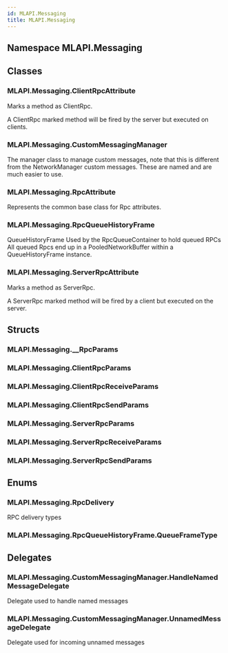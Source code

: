 ```yaml
---  
id: MLAPI.Messaging  
title: MLAPI.Messaging  
---
```


## Namespace MLAPI.Messaging

<div class="markdown level0 summary">

</div>

<div class="markdown level0 conceptual">

</div>

<div class="markdown level0 remarks">

</div>

## Classes

### MLAPI.Messaging.ClientRpcAttribute

<div class="section">

Marks a method as ClientRpc.

A ClientRpc marked method will be fired by the server but executed on
clients.

</div>

### MLAPI.Messaging.CustomMessagingManager

<div class="section">

The manager class to manage custom messages, note that this is different
from the NetworkManager custom messages. These are named and are much
easier to use.

</div>

### MLAPI.Messaging.RpcAttribute

<div class="section">

Represents the common base class for Rpc attributes.

</div>

### MLAPI.Messaging.RpcQueueHistoryFrame

<div class="section">

QueueHistoryFrame Used by the RpcQueueContainer to hold queued RPCs All
queued Rpcs end up in a PooledNetworkBuffer within a QueueHistoryFrame
instance.

</div>

### MLAPI.Messaging.ServerRpcAttribute

<div class="section">

Marks a method as ServerRpc.

A ServerRpc marked method will be fired by a client but executed on the
server.

</div>

## Structs

### MLAPI.Messaging.\_\_RpcParams

<div class="section">

</div>

### MLAPI.Messaging.ClientRpcParams

<div class="section">

</div>

### MLAPI.Messaging.ClientRpcReceiveParams

<div class="section">

</div>

### MLAPI.Messaging.ClientRpcSendParams

<div class="section">

</div>

### MLAPI.Messaging.ServerRpcParams

<div class="section">

</div>

### MLAPI.Messaging.ServerRpcReceiveParams

<div class="section">

</div>

### MLAPI.Messaging.ServerRpcSendParams

<div class="section">

</div>

## Enums

### MLAPI.Messaging.RpcDelivery

<div class="section">

RPC delivery types

</div>

### MLAPI.Messaging.RpcQueueHistoryFrame.QueueFrameType

<div class="section">

</div>

## Delegates

### MLAPI.Messaging.CustomMessagingManager.HandleNamedMessageDelegate

<div class="section">

Delegate used to handle named messages

</div>

### MLAPI.Messaging.CustomMessagingManager.UnnamedMessageDelegate

<div class="section">

Delegate used for incoming unnamed messages

</div>
